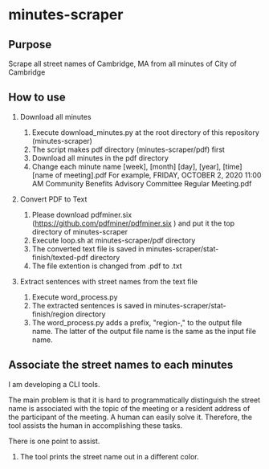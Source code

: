 # minutes-scraper

## Purpose
Scrape all street names of Cambridge, MA from all minutes of City of Cambridge 

## How to use
1. Download all minutes
    1. Execute download_minutes.py at the root directory of this repository (minutes-scraper)
    1. The script makes pdf directory (minutes-scraper/pdf) first
    1. Download all minutes in the pdf directory
    1. Change each minute name [week], [month] [day], [year], [time] [name of meeting].pdf For example, FRIDAY, OCTOBER 2, 2020 11:00 AM Community Benefits Advisory Committee Regular Meeting.pdf 


2. Convert PDF to Text
    1. Please download pdfminer.six (https://github.com/pdfminer/pdfminer.six
) and put it the top directory of minutes-scraper
    1. Execute loop.sh at minutes-scraper/pdf directory
    1. The converted text file is saved in minutes-scraper/stat-finish/texted-pdf directory
    1. The file extention is changed from .pdf to .txt

3. Extract sentences with street names from the text file
    1. Execute word_process.py
    1. The extracted sentences is saved in minutes-scraper/stat-finish/region directory
    1. The word_process.py adds a prefix, "region-," to the output file name. The latter of the output file name is the same as the input file name.


## Associate the street names to each minutes
I am developing a CLI tools.

The main problem is that it is hard to programmatically distinguish the street name is associated with the topic of the meeting or a resident address of the participant of the meeting. A human can easily solve it. Therefore, the tool assists the human in accomplishing these tasks.

There is one point to assist.
1. The tool prints the street name out in a different color.
